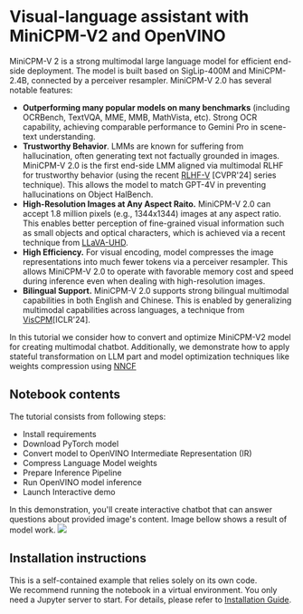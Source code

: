 # Visual-language assistant with MiniCPM-V2 and OpenVINO

MiniCPM-V 2 is a strong multimodal large language model for efficient end-side deployment. The model is built based on SigLip-400M and MiniCPM-2.4B, connected by a perceiver resampler. MiniCPM-V 2.0 has several notable features:
* **Outperforming many popular models on many benchmarks** (including OCRBench, TextVQA, MME, MMB, MathVista, etc). Strong OCR capability, achieving comparable performance to Gemini Pro in scene-text understanding.
* **Trustworthy Behavior**. LMMs are known for suffering from hallucination, often generating text not factually grounded in images. MiniCPM-V 2.0 is the first end-side LMM aligned via multimodal RLHF for trustworthy behavior (using the recent [RLHF-V](https://rlhf-v.github.io/) [CVPR'24] series technique). This allows the model to match GPT-4V in preventing hallucinations on Object HalBench.
* **High-Resolution Images at Any Aspect Raito.** MiniCPM-V 2.0 can accept 1.8 million pixels (e.g., 1344x1344) images at any aspect ratio. This enables better perception of fine-grained visual information such as small objects and optical characters, which is achieved via a recent technique from [LLaVA-UHD](https://arxiv.org/pdf/2403.11703).
* **High Efficiency.** For visual encoding, model compresses the image representations into much fewer tokens via a perceiver resampler. This allows MiniCPM-V 2.0 to operate with favorable memory cost and speed during inference even when dealing with high-resolution images.
* **Bilingual Support.** MiniCPM-V 2.0 supports strong bilingual multimodal capabilities in both English and Chinese. This is enabled by generalizing multimodal capabilities across languages, a technique from [VisCPM](https://arxiv.org/abs/2308.12038)[ICLR'24].

In this tutorial we consider how to convert and optimize MiniCPM-V2 model for creating multimodal chatbot. Additionally, we demonstrate how to apply stateful transformation on LLM part and model optimization techniques like weights compression using [NNCF](https://github.com/openvinotoolkit/nncf) 

## Notebook contents
The tutorial consists from following steps:

- Install requirements
- Download PyTorch model
- Convert model to OpenVINO Intermediate Representation (IR)
- Compress Language Model weights
- Prepare Inference Pipeline
- Run OpenVINO model inference
- Launch Interactive demo

In this demonstration, you'll create interactive chatbot that can answer questions about provided image's content. Image bellow shows a result of model work.
![](https://github.com/openvinotoolkit/openvino_notebooks/assets/29454499/2727402e-3697-442e-beca-26b149967c84)


## Installation instructions
This is a self-contained example that relies solely on its own code.</br>
We recommend running the notebook in a virtual environment. You only need a Jupyter server to start.
For details, please refer to [Installation Guide](../../README.md).